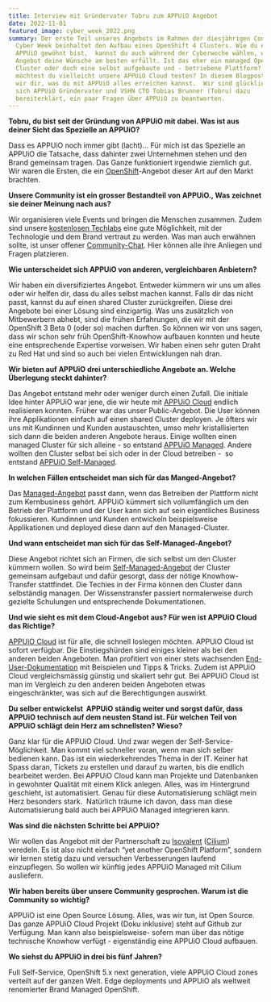 ```yaml
---
title: Interview mit Gründervater Tobru zum APPUiO Angebot
date: 2022-11-01
featured_image: cyber_week_2022.png
summary: Der erste Teil unseres Angebots im Rahmen der diesjährigen Container
  Cyber Week beinhaltet den Aufbau eines OpenShift 4 Clusters. Wie du es dir von
  APPUiO gewöhnt bist,  kannst du auch während der Cyberwoche wählen, welches
  Angebot deine Wünsche am besten erfüllt. Ist das eher ein managed OpenShift
  Cluster oder doch eine selbst aufgebaute und - betriebene Plattform? Oder
  möchtest du vielleicht unsere APPUiO Cloud testen? In diesem Blogpost zeigen
  wir dir, was du mit APPUiO alles erreichen kannst.  Wir sind glücklich, hat
  sich APPUiO Gründervater und VSHN CTO Tobias Brunner (Tobru) dazu
  bereiterklärt, ein paar Fragen über APPUiO zu beantworten.
---
```

**Tobru, du bist seit der Gründung von APPUiO mit dabei. Was ist aus deiner Sicht das Spezielle an APPUiO?**

Dass es APPUiO noch immer gibt (lacht)… Für mich ist das Spezielle an APPUiO die Tatsache, dass dahinter zwei Unternehmen stehen und den Brand gemeinsam tragen. Das Ganze funktioniert irgendwie ziemlich gut. Wir waren die Ersten, die ein [OpenShift](https://www.redhat.com/en/technologies/cloud-computing/openshift)-Angebot dieser Art auf den Markt brachten.

**Unsere Community ist ein grosser Bestandteil von APPUiO., Was zeichnet sie deiner Meinung nach aus?**

Wir organisieren viele Events und bringen die Menschen zusammen. Zudem sind unsere [kostenlosen Techlabs](https://www.appuio.ch/techlabs/openshift/) eine gute Möglichkeit, mit der Technologie und dem Brand vertraut zu werden. Was man auch erwähnen sollte, ist unser offener [Community-Chat](https://www.appuio.ch/community/). Hier können alle ihre Anliegen und Fragen platzieren.

**Wie unterscheidet sich APPUiO von anderen, vergleichbaren Anbietern?**

Wir haben ein diversifiziertes Angebot. Entweder kümmern wir uns um alles oder wir helfen dir, dass du alles selbst machen kannst. Falls dir das nicht passt, kannst du auf einen shared Cluster zurückgreifen. Diese drei Angebote bei einer Lösung sind einzigartig. Was uns zusätzlich von Mitbewerbern abhebt, sind die frühen Erfahrungen, die wir mit der OpenShift 3 Beta 0 (oder so) machen durften. So können wir von uns sagen, dass wir schon sehr früh OpenShift-Knowhow aufbauen konnten und heute eine entsprechende Expertise vorweisen. Wir haben einen sehr guten Draht zu Red Hat und sind so auch bei vielen Entwicklungen nah dran. 

**Wir bieten auf APPUiO drei unterschiedliche Angebote an. Welche Überlegung steckt dahinter?**

Das Angebot entstand mehr oder weniger durch einen Zufall. Die initiale Idee hinter APPUiO war jene, die wir heute mit [APPUiO Cloud](https://www.appuio.ch/offering/cloud/) endlich realisieren konnten. Früher war das unser Public-Angebot. Die User können ihre Applikationen einfach auf einen shared Cluster deployen. Je öfters wir uns mit Kundinnen und Kunden austauschten, umso mehr kristallisierten sich dann die beiden anderen Angebote heraus. Einige wollten einen managed Cluster für sich alleine - so entstand [APPUiO Managed](https://www.appuio.ch/offering/managed/). Andere wollten den Cluster selbst bei sich oder in der Cloud betreiben -  so entstand [APPUiO Self-Managed](https://www.appuio.ch/offering/self-managed/).

**In welchen Fällen entscheidet man sich für das Manged-Angebot?** 

Das [Managed-Angebot](https://www.appuio.ch/offering/managed/) passt dann, wenn das Betreiben der Plattform nicht zum Kernbusiness gehört. APPUiO kümmert sich vollumfänglich um den Betrieb der Plattform und der User kann sich auf sein eigentliches Business fokussieren. Kundinnen und Kunden entwickeln beispielsweise Applikationen und deployed diese dann auf den Managed-Cluster. 

**Und wann entscheidet man sich für das Self-Managed-Angebot?**

Diese Angebot richtet sich an Firmen, die sich selbst um den Cluster kümmern wollen. So wird beim [Self-Managed-Angebot](https://www.appuio.ch/offering/self-managed/) der Cluster gemeinsam aufgebaut und dafür gesorgt, dass der nötige Knowhow-Transfer stattfindet. Die Techies in der Firma können den Cluster dann selbständig managen. Der Wissenstransfer passiert normalerweise durch gezielte Schulungen und entsprechende Dokumentationen.

**Und wie sieht es mit dem Cloud-Angebot aus? Für wen ist APPUiO Cloud das Richtige?**

[APPUiO Cloud](https://www.appuio.ch/offering/cloud/) ist für alle, die schnell loslegen möchten. APPUiO Cloud ist sofort verfügbar. Die Einstiegshürden sind einiges kleiner als bei den anderen beiden Angeboten. Man profitiert von einer stets wachsenden [End-User-Dokumentation](docs.appuio.cloud) mit Beispielen und Tipps & Tricks. Zudem ist APPUiO Cloud vergleichsmässig günstig und skaliert sehr gut. Bei APPUiO Cloud ist man im Vergleich zu den anderen beiden Angeboten etwas eingeschränkter, was sich auf die Berechtigungen auswirkt.

**Du selber entwickelst  APPUiO ständig weiter und sorgst dafür, dass APPUiO technisch auf dem neusten Stand ist. Für welchen Teil von APPUiO schlägt dein Herz am schnellsten? Wieso?**

Ganz klar für die APPUiO Cloud. Und zwar wegen der Self-Service-Möglichkeit. Man kommt viel schneller voran, wenn man sich selber bedienen kann. Das ist ein wiederkehrendes Thema in der IT. Keiner hat Spass daran, Tickets zu erstellen und darauf zu warten, bis die endlich bearbeitet werden. Bei APPUiO Cloud kann man Projekte und Datenbanken in gewohnter Qualität mit einem Klick anlegen. Alles, was im Hintergrund geschieht, ist automatisiert. Genau für diese Automatisierung schlägt mein Herz besonders stark.  Natürlich träume ich davon, dass man diese Automatisierung bald auch bei APPUiO Managed integrieren kann.

**Was sind die nächsten Schritte bei APPUiO?**

Wir wollen das Angebot mit der Partnerschaft zu [Isovalent](https://isovalent.com/) ([Cilium](https://cilium.io/)) veredeln. Es ist also nicht einfach “yet another OpenShift Platform”, sondern wir lernen stetig dazu und versuchen Verbesserungen laufend einzupflegen. So wollen wir künftig jedes APPUiO Managed mit Cilium ausliefern.

**Wir haben bereits über unsere Community gesprochen. Warum ist die Community so wichtig?**

APPUiO ist eine Open Source Lösung. Alles, was wir tun, ist Open Source. Das ganze APPUiO Cloud Projekt (Doku inklusive) steht auf Github zur Verfügung. Man kann also beispielsweise- sofern man über das nötige technische Knowhow verfügt - eigenständig eine APPUiO Cloud aufbauen.

**Wo siehst du APPUiO in drei bis fünf Jahren?**

Full Self-Service, OpenShift 5.x next generation, viele APPUiO Cloud zones verteilt auf der ganzen Welt. Edge deployments und APPUiO als weltweit renomierter Brand Managed OpenShift.